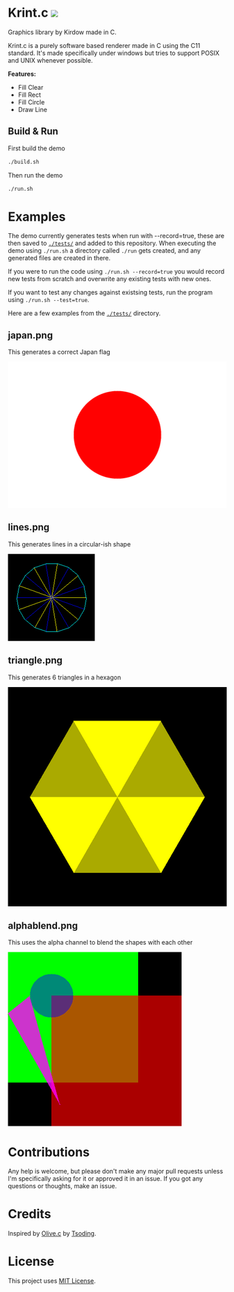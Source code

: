 # Krint.c [<img src="https://img.shields.io/github/license/Kirdow/Krintc?style=flat-square">](https://github.com/Kirdow/Krintc/blob/master/LICENSE)
Graphics library by Kirdow made in C.

Krint.c is a purely software based renderer made in C using the C11 standard. It's made specifically under windows but tries to support POSIX and UNIX whenever possible.

**Features:**
* Fill Clear
* Fill Rect
* Fill Circle
* Draw Line

## Build & Run

First build the demo
```sh
./build.sh
```

Then run the demo
```sh
./run.sh
```

# Examples
The demo currently generates tests when run with --record=true,
these are then saved to [``./tests/``](./tests/) and added to this repository.
When executing the demo using ``./run.sh`` a directory called ``./run`` gets created,
and any generated files are created in there.

If you were to run the code using ``./run.sh --record=true`` you would record new tests from scratch and overwrite any existing tests with new ones.

If you want to test any changes against existsing tests, run the program using ``./run.sh --test=true``.

Here are a few examples from the [``./tests/``](./tests/) directory.

## japan.png
This generates a correct Japan flag

![image of japan flag test](./tests/japan.png "Japan Flag Test")

## lines.png
This generates lines in a circular-ish shape

![circular lines test](./tests/lines.png "Circular Lines Test")

## triangle.png
This generates 6 triangles in a hexagon

![hexagon triangles test](./tests/triangle.png "Hexagon Triangles Test")

## alphablend.png
This uses the alpha channel to blend the shapes with each other

![alpha blend test](./tests/alphablend.png "Alpha Blend Test")

# Contributions
Any help is welcome, but please don't make any major pull requests unless I'm specifically asking for it or approved it in an issue. If you got any questions or thoughts, make an issue.

# Credits
Inspired by [Olive.c](https://github.com/tsoding/olive.c) by [Tsoding](https://www.youtube.com/@TsodingDaily).

# License
This project uses [MIT License](https://github.com/Kirdow/Krintc/blob/master/LICENSE).
